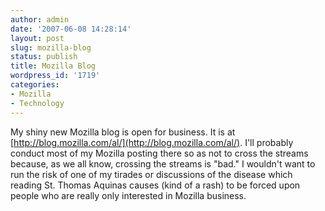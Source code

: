 ```yaml
---
author: admin
date: '2007-06-08 14:28:14'
layout: post
slug: mozilla-blog
status: publish
title: Mozilla Blog
wordpress_id: '1719'
categories:
- Mozilla
- Technology
---
```


My shiny new Mozilla blog is open for business. It is at
[http://blog.mozilla.com/al/](http://blog.mozilla.com/al/). I'll
probably conduct most of my Mozilla posting there so as not to cross the
streams because, as we all know, crossing the streams is "bad." I
wouldn't want to run the risk of one of my tirades or discussions of the
disease which reading St. Thomas Aquinas causes (kind of a rash) to be
forced upon people who are really only interested in Mozilla business.
